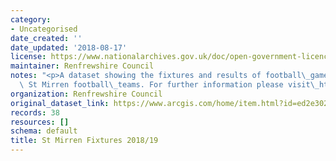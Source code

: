```yaml
---
category:
- Uncategorised
date_created: ''
date_updated: '2018-08-17'
license: https://www.nationalarchives.gov.uk/doc/open-government-licence/version/3/
maintainer: Renfrewshire Council
notes: "<p>A dataset showing the fixtures and results of football\_games played by\
  \ St Mirren football\_teams. For further information please visit\_https://www.stmirren.com/news/matchday/first-team-fixtures</p>"
organization: Renfrewshire Council
original_dataset_link: https://www.arcgis.com/home/item.html?id=ed2e302a57a34868ad0bd311fd888d0f
records: 38
resources: []
schema: default
title: St Mirren Fixtures 2018/19
---
```

